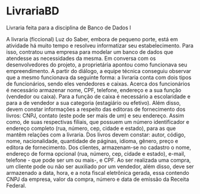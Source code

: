# LivrariaBD
Livraria feita para a disciplina de Banco de Dados l

A livraria (ficcional) Luz do Saber, embora de pequeno porte, está em atividade há muito tempo e resolveu informatizar seu estabelecimento. Para isso, contratou uma empresa para modelar um banco de dados que atendesse as necessidades da mesma. Em conversa com os desenvolvedores do projeto, a proprietária apontou como funcionava seu empreendimento.
	A partir do diálogo, a equipe técnica conseguiu observar que a mesmo funcionava da seguinte forma: a livraria conta com dois tipos de funcionários, sendo eles vendedores e caixas. Acerca dos funcionários é necessário armazenar nome, CPF, telefone, endereço e a sua função (vendedor ou caixa). Para a função de caixa é necessário a escolaridade e para a de vendedor a sua categoria (estagiário ou efetivo).
Além disso, devem constar informações a respeito das editoras de fornecimento dos livros: CNPJ, contato (este pode ser mais de um) e seu endereço. Assim como, de suas respectivas filiais, que possuem um número identificador e endereço completo (rua, número, cep, cidade e estado), para as que mantêm relações com a livraria.
  Dos livros devem constar: autor, código, nome, nacionalidade, quantidade de páginas, idioma, gênero, preço e editora de fornecimento.
  Dos clientes, armazenam-se no cadastro o nome, endereço de forma opcional (rua, número, cep, cidade e estado), e-mail, telefone - que pode ser um ou mais-, e CPF.
  Ao ser realizada uma compra, um cliente pode ou não ser auxiliado por um vendedor, além disso, deve ser armazenado a data, hora, e a nota fiscal eletrônica gerada, essa contendo CNPJ da empresa, valor da compra, número e data de emissão da Receita Federal.
